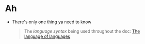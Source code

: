 
# Ah
- There's only one thing ya need to know
    > The *language syntax* being used throughout the doc: [The language of languages](http://matt.might.net/articles/grammars-bnf-ebnf/)